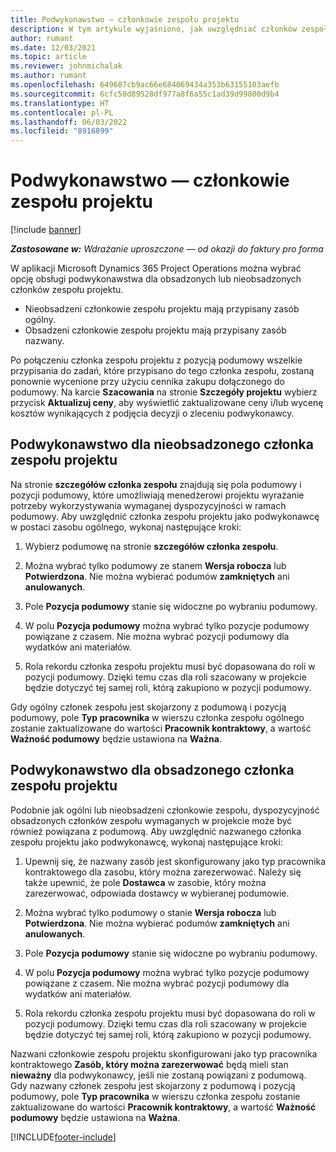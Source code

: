 ```yaml
---
title: Podwykonawstwo — członkowie zespołu projektu
description: W tym artykule wyjaśniono, jak uwzględniać członków zespołu projektu jako podwykonawców w aplikacji Microsoft Dynamics 365 Project Operations.
author: rumant
ms.date: 12/03/2021
ms.topic: article
ms.reviewer: johnmichalak
ms.author: rumant
ms.openlocfilehash: 649687cb9ac66e684069434a353b63155103aefb
ms.sourcegitcommit: 6cfc50d89528df977a8f6a55c1ad39d99800d9b4
ms.translationtype: HT
ms.contentlocale: pl-PL
ms.lasthandoff: 06/03/2022
ms.locfileid: "8916899"
---
```

# <a name="subcontracting-project-team-members"></a>Podwykonawstwo — członkowie zespołu projektu

[!include [banner](../../includes/dataverse-preview.md)]

_**Zastosowane w:** Wdrażanie uproszczone — od okazji do faktury pro forma_

W aplikacji Microsoft Dynamics 365 Project Operations można wybrać opcję obsługi podwykonawstwa dla obsadzonych lub nieobsadzonych członków zespołu projektu.

- Nieobsadzeni członkowie zespołu projektu mają przypisany zasób ogólny.
- Obsadzeni członkowie zespołu projektu mają przypisany zasób nazwany.

Po połączeniu członka zespołu projektu z pozycją podumowy wszelkie przypisania do zadań, które przypisano do tego członka zespołu, zostaną ponownie wycenione przy użyciu cennika zakupu dołączonego do podumowy.  Na karcie **Szacowania** na stronie **Szczegóły projektu** wybierz przycisk **Aktualizuj ceny**, aby wyświetlić zaktualizowane ceny i/lub wycenę kosztów wynikających z podjęcia decyzji o zleceniu podwykonawcy. 

## <a name="subcontracting-an-unstaffed-project-team-member"></a>Podwykonawstwo dla nieobsadzonego członka zespołu projektu
Na stronie **szczegółów członka zespołu** znajdują się pola podumowy i pozycji podumowy, które umożliwiają menedżerowi projektu wyrażanie potrzeby wykorzystywania wymaganej dyspozycyjności w ramach podumowy. Aby uwzględnić członka zespołu projektu jako podwykonawcę w postaci zasobu ogólnego, wykonaj następujące kroki:

1.  Wybierz podumowę na stronie **szczegółów członka zespołu**.

2.  Można wybrać tylko podumowy ze stanem **Wersja robocza** lub **Potwierdzona**. Nie można wybierać podumów **zamkniętych** ani **anulowanych**. 

3.  Pole **Pozycja podumowy** stanie się widoczne po wybraniu podumowy.

4.  W polu **Pozycja podumowy** można wybrać tylko pozycje podumowy powiązane z czasem. Nie można wybrać pozycji podumowy dla wydatków ani materiałów.

5.  Rola rekordu członka zespołu projektu musi być dopasowana do roli w pozycji podumowy. Dzięki temu czas dla roli szacowany w projekcie będzie dotyczyć tej samej roli, którą zakupiono w pozycji podumowy. 

Gdy ogólny członek zespołu jest skojarzony z podumową i pozycją podumowy, pole **Typ pracownika** w wierszu członka zespołu ogólnego zostanie zaktualizowane do wartości **Pracownik kontraktowy**, a wartość **Ważność podumowy** będzie ustawiona na **Ważna**.

## <a name="subcontracting-a-staffed-project-team-member"></a>Podwykonawstwo dla obsadzonego członka zespołu projektu
Podobnie jak ogólni lub nieobsadzeni członkowie zespołu, dyspozycyjność obsadzonych członków zespołu wymaganych w projekcie może być również powiązana z podumową. Aby uwzględnić nazwanego członka zespołu projektu jako podwykonawcę, wykonaj następujące kroki:

1.  Upewnij się, że nazwany zasób jest skonfigurowany jako typ pracownika kontraktowego dla zasobu, który można zarezerwować. Należy się także upewnić, że pole **Dostawca** w zasobie, który można zarezerwować, odpowiada dostawcy w wybieranej podumowie. 

2.  Można wybrać tylko podumowy o stanie **Wersja robocza** lub **Potwierdzona**. Nie można wybierać podumów **zamkniętych** ani **anulowanych**. 

3.  Pole **Pozycja podumowy** stanie się widoczne po wybraniu podumowy.

4.  W polu **Pozycja podumowy** można wybrać tylko pozycje podumowy powiązane z czasem. Nie można wybrać pozycji podumowy dla wydatków ani materiałów.

5.  Rola rekordu członka zespołu projektu musi być dopasowana do roli w pozycji podumowy. Dzięki temu czas dla roli szacowany w projekcie będzie dotyczyć tej samej roli, którą zakupiono w pozycji podumowy. 

Nazwani członkowie zespołu projektu skonfigurowani jako typ pracownika kontraktowego **Zasób, który można zarezerwować** będą mieli stan **nieważny** dla podwykonawcy, jeśli nie zostaną powiązani z podumową. Gdy nazwany członek zespołu jest skojarzony z podumową i pozycją podumowy, pole **Typ pracownika** w wierszu członka zespołu zostanie zaktualizowane do wartości **Pracownik kontraktowy**, a wartość **Ważność podumowy** będzie ustawiona na **Ważna**.

[!INCLUDE[footer-include](../../includes/footer-banner.md)]

